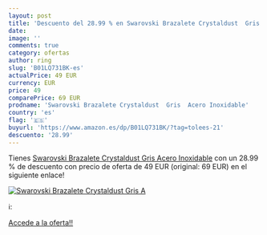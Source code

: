 ```yaml
---
layout: post
title: 'Descuento del 28.99 % en Swarovski Brazalete Crystaldust  Gris  A'
date: 
image: ''
comments: true
category: ofertas
author: ring
slug: 'B01LQ731BK-es'
actualPrice: 49 EUR
currency: EUR
price: 49
comparePrice: 69 EUR
prodname: 'Swarovski Brazalete Crystaldust  Gris  Acero Inoxidable'
country: 'es'
flag: '🇪🇸'
buyurl: 'https://www.amazon.es/dp/B01LQ731BK/?tag=tolees-21'
descuento: '28.99'
---
```


Tienes [Swarovski Brazalete Crystaldust  Gris  Acero Inoxidable](https://www.amazon.es/dp/B01LQ731BK/?tag=tolees-21) con un 28.99 % de descuento con precio de oferta de 49 EUR (original: 69 EUR) en el siguiente enlace!

[![Swarovski Brazalete Crystaldust  Gris  A]()](https://www.amazon.es/dp/B01LQ731BK/?tag=tolees-21)

ℹ️:


[Accede a la oferta!!](https://www.amazon.es/dp/B01LQ731BK/?tag=tolees-21)
